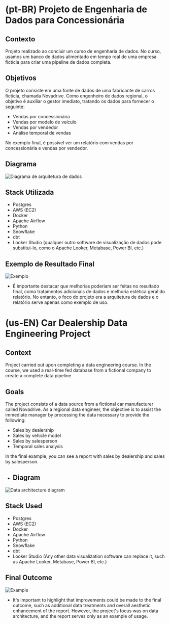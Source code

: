 ﻿# (pt-BR) Projeto de Engenharia de Dados para Concessionária 
## Contexto
Projeto realizado ao concluir um curso de engenharia de dados. No curso, usamos um banco de dados alimentado em tempo real de uma empresa fictícia para criar uma pipeline de dados completa.
## Objetivos
O projeto consiste em uma fonte de dados de uma fabricante de carros fictícia, chamada Novadrive. Como engenheiro de dados regional, o objetivo é auxiliar o gestor imediato, tratando os dados para fornecer o seguinte:
* Vendas por concessionária
* Vendas por modelo de veículo
* Vendas por vendedor
* Análise temporal de vendas

No exemplo final, é possível ver um relatório com vendas por concessionária e vendas por vendedor.
## Diagrama
![Diagrama de arquitetura de dados](https://i.imgur.com/rx3t4k3.png)
## Stack Utilizada
* Postgres
* AWS (EC2)
* Docker
* Apache Airflow
* Python
* Snowflake
* dbt
* Looker Studio (qualquer outro software de visualização de dados pode substitui-lo, como o Apache Looker, Metabase, Power BI, etc.)

## Exemplo de Resultado Final
![Exemplo](https://i.imgur.com/8mOXsB7.png)
- É importante destacar que melhorias poderiam ser feitas no resultado final, como tratamentos adicionais de dados e melhoria estética geral do relatório. No entanto, o foco do projeto era a arquitetura de dados e o relatório serve apenas como exemplo de uso.
# (us-EN) Car Dealership Data Engineering Project
## Context
Project carried out upon completing a data engineering course. In the course, we used a real-time fed database from a fictional company to create a complete data pipeline.
## Goals
The project consists of a data source from a fictional car manufacturer called Novadrive. As a regional data engineer, the objective is to assist the immediate manager by processing the data necessary to provide the following:

-   Sales by dealership
-   Sales by vehicle model
-   Sales by salesperson
-   Temporal sales analysis

In the final example, you can see a report with sales by dealership and sales by salesperson.
- ## Diagram
![Data architecture diagram](https://i.imgur.com/rx3t4k3.png)
## Stack Used
* Postgres
* AWS (EC2)
* Docker
* Apache Airflow
* Python
* Snowflake
* dbt
* Looker Studio (Any other data visualization software can replace it, such as Apache Looker, Metabase, Power BI, etc.)

## Final Outcome
![Example](https://i.imgur.com/8mOXsB7.png)
- It's important to highlight that improvements could be made to the final outcome, such as additional data treatments and overall aesthetic enhancement of the report. However, the project's focus was on data architecture, and the report serves only as an example of usage.
